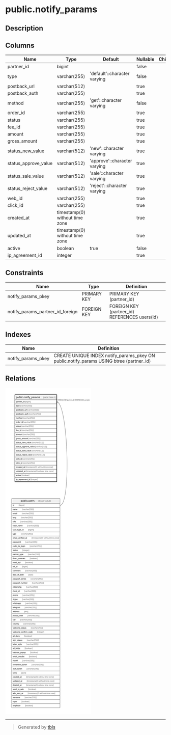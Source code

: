 # public.notify_params

## Description

## Columns

| Name | Type | Default | Nullable | Children | Parents | Comment |
| ---- | ---- | ------- | -------- | -------- | ------- | ------- |
| partner_id | bigint |  | false |  | [public.users](public.users.md) |  |
| type | varchar(255) | 'default'::character varying | false |  |  |  |
| postback_url | varchar(512) |  | true |  |  |  |
| postback_auth | varchar(255) |  | true |  |  |  |
| method | varchar(255) | 'get'::character varying | false |  |  |  |
| order_id | varchar(255) |  | true |  |  |  |
| status | varchar(255) |  | true |  |  |  |
| fee_id | varchar(255) |  | true |  |  |  |
| amount | varchar(255) |  | true |  |  |  |
| gross_amount | varchar(255) |  | true |  |  |  |
| status_new_value | varchar(512) | 'new'::character varying | true |  |  |  |
| status_approve_value | varchar(512) | 'approve'::character varying | true |  |  |  |
| status_sale_value | varchar(512) | 'sale'::character varying | true |  |  |  |
| status_reject_value | varchar(512) | 'reject'::character varying | true |  |  |  |
| web_id | varchar(255) |  | true |  |  |  |
| click_id | varchar(255) |  | true |  |  |  |
| created_at | timestamp(0) without time zone |  | true |  |  |  |
| updated_at | timestamp(0) without time zone |  | true |  |  |  |
| active | boolean | true | false |  |  |  |
| ip_agreement_id | integer |  | true |  |  |  |

## Constraints

| Name | Type | Definition |
| ---- | ---- | ---------- |
| notify_params_pkey | PRIMARY KEY | PRIMARY KEY (partner_id) |
| notify_params_partner_id_foreign | FOREIGN KEY | FOREIGN KEY (partner_id) REFERENCES users(id) |

## Indexes

| Name | Definition |
| ---- | ---------- |
| notify_params_pkey | CREATE UNIQUE INDEX notify_params_pkey ON public.notify_params USING btree (partner_id) |

## Relations

![er](public.notify_params.svg)

---

> Generated by [tbls](https://github.com/k1LoW/tbls)
